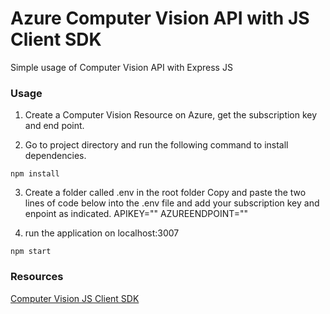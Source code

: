 # Azure Computer Vision API with JS Client SDK

Simple usage of Computer Vision API with Express JS

### Usage

1) Create a Computer Vision Resource on Azure, get the subscription key and end point.

2) Go to project directory and run the following command to install dependencies.

```
npm install
```

3) Create a folder called .env in the root folder Copy and paste the two lines of code below into the .env file and add your subscription key and enpoint as indicated.
APIKEY="<yourapikey>"
AZUREENDPOINT="<yourendpoint>"
    
4) run the application on localhost:3007

```
npm start
```

### Resources
[Computer Vision JS Client SDK](https://docs.microsoft.com/en-us/azure/cognitive-services/computer-vision/quickstarts-sdk/client-library?tabs=visual-studio&pivots=programming-language-javascript)
